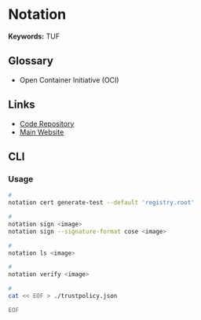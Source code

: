 # Notation

<!--
OPA Gatekeeper
-->

**Keywords:** TUF

## Glossary

- Open Container Initiative (OCI)

## Links

- [Code Repository](https://github.com/notaryproject/notation)
- [Main Website](https://notaryproject.dev)

## CLI

### Usage

```sh
#
notation cert generate-test --default 'registry.root'

#
notation sign <image>
notation sign --signature-format cose <image>

#
notation ls <image>

#
notation verify <image>

#
cat << EOF > ./trustpolicy.json

EOF
```
